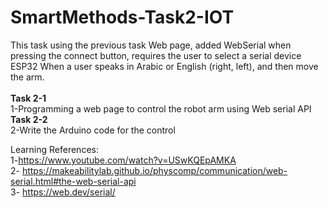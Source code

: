 # SmartMethods-Task2-IOT


This task using the previous task Web page, added WebSerial when pressing the connect button, requires the user to select a serial device ESP32 When a user speaks in Arabic or English (right, left), and then move the arm.
<br><br>
<b>Task 2-1</b><br>
1-Programming a web page to control the robot arm using Web serial API<br>
<b>Task 2-2</b><br>
2-Write the Arduino code for the control<br>

Learning References:<br>
1-https://www.youtube.com/watch?v=USwKQEpAMKA<br>
2- https://makeabilitylab.github.io/physcomp/communication/web-serial.html#the-web-serial-api<br>
3- https://web.dev/serial/<br>

